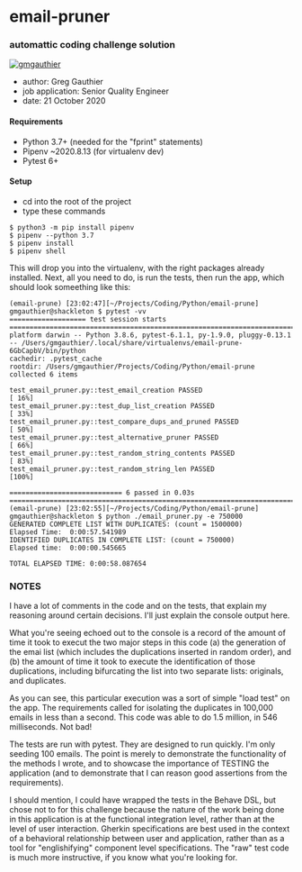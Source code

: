 # email-pruner
### automattic coding challenge solution

[![gmgauthier](https://circleci.com/gh/gmgauthier/email-prune.svg?style=svg)](https://circleci.com/gh/gmgauthier/email-prune)

* author: Greg Gauthier
* job application: Senior Quality Engineer 
* date: 21 October 2020

#### Requirements
* Python 3.7+ (needed for the "fprint" statements)
* Pipenv ~2020.8.13 (for virtualenv dev)
* Pytest 6+

#### Setup
* cd into the root of the project
* type these commands
```shell script
$ python3 -m pip install pipenv 
$ pipenv --python 3.7
$ pipenv install
$ pipenv shell
```
This will drop you into the virtualenv, with the right packages already installed. Next, all you need to do, is run the tests, then run the app, which should look someething like this:


```shell script
(email-prune) [23:02:47][~/Projects/Coding/Python/email-prune]
gmgauthier@shackleton $ pytest -vv                         
=================== test session starts ==============================================================================
platform darwin -- Python 3.8.6, pytest-6.1.1, py-1.9.0, pluggy-0.13.1 -- /Users/gmgauthier/.local/share/virtualenvs/email-prune-6GbCapbV/bin/python
cachedir: .pytest_cache
rootdir: /Users/gmgauthier/Projects/Coding/Python/email-prune
collected 6 items

test_email_pruner.py::test_email_creation PASSED                                                                 [ 16%]
test_email_pruner.py::test_dup_list_creation PASSED                                                              [ 33%]
test_email_pruner.py::test_compare_dups_and_pruned PASSED                                                        [ 50%]
test_email_pruner.py::test_alternative_pruner PASSED                                                             [ 66%]
test_email_pruner.py::test_random_string_contents PASSED                                                         [ 83%]
test_email_pruner.py::test_random_string_len PASSED                                                              [100%]

============================ 6 passed in 0.03s ========================================================================
(email-prune) [23:02:55][~/Projects/Coding/Python/email-prune]
gmgauthier@shackleton $ python ./email_pruner.py -e 750000              
GENERATED COMPLETE LIST WITH DUPLICATES: (count = 1500000)
Elapsed Time:  0:00:57.541989
IDENTIFIED DUPLICATES IN COMPLETE LIST: (count = 750000)
Elapsed time:  0:00:00.545665

TOTAL ELAPSED TIME: 0:00:58.087654
```

### NOTES
I have a lot of comments in the code and on the tests, that explain my reasoning around certain decisions. I'll just explain the console output here. 

What you're seeing echoed out to the console is a record of the amount of time it took to execut the two major steps in this code (a) the generation of the emai list (which includes the duplications inserted in random order), and (b) the amount of time it took to execute the identification of those duplications, including bifurcating the list into two separate lists: originals, and duplicates. 

As you can see, this particular execution was a sort of simple "load test" on the app. The requirements called for isolating the duplicates in 100,000 emails in less than a second. This code was able to do 1.5 million, in 546 milliseconds. Not bad! 

The tests are run with pytest. They are designed to run quickly. I'm only seeding 100 emails. The point is merely to demonstrate the functionality of the methods I wrote, and to showcase the importance of TESTING the application (and to demonstrate that I can reason good assertions from the requirements). 

I should mention, I could have wrapped the tests in the Behave DSL, but chose not to for this challenge because the nature of the work being done in this application is at the functional integration level, rather than at the level of user interaction. Gherkin specifications are best used in the context of a behavioral relationship between user and application, rather than as a tool for "englishifying" component level specifications. The "raw" test code is much more instructive, if you know what you're looking for.

